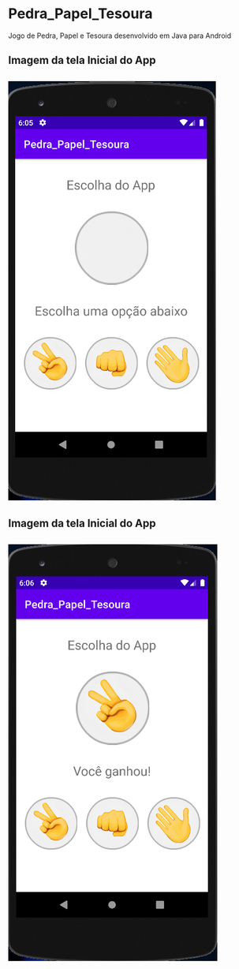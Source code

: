 # Pedra_Papel_Tesoura
Jogo de Pedra, Papel e Tesoura desenvolvido em Java para Android

<h2>Imagem da tela Inicial do App <h2/>
<img src="Imagens/Initial.png"/>
<p>
<h2>Imagem da tela Inicial do App <h2/>
<img src="Imagens/Pedra_Papel_Tesoura.png"/>
